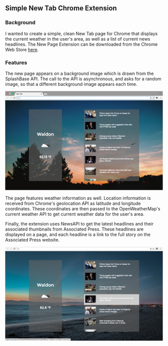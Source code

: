 ## Simple New Tab Chrome Extension

### Background

I wanted to create a simple, clean New Tab page for Chrome that displays the
current weather in the user's area, as well as a list of current news headlines. The New Page Extension can be downloaded from the Chrome Web Store [here](https://chrome.google.com/webstore/detail/simple-new-tab/gjelabfnalcklnibgagdlpmdhmkcpkbm).

### Features

The new page appears on a background image which is drawn from the SplashBase
API. The call to the API is asynchronous, and asks for a random image, so that a different background image appears each time.

![screenshot](./screenshot.png)

The page features weather information as well. Location information is received from Chrome's geolocation API as latitude and longitude coordinates. These coordinates are then passed to the OpenWeatherMap's current weather API to get current weather data for the user's area.

Finally, the extension uses NewsAPI to get the latest headlines and their associated thumbnails from Associated Press. These headlines are displayed on a page, and each headline is a link to the full story on the Associated Press website.

![screenshot2](./screenshot2.png)
